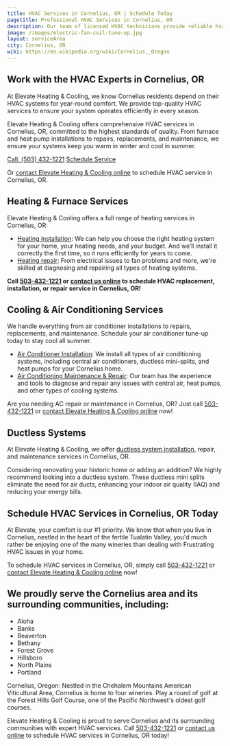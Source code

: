 ```yaml
---
title: HVAC Services in Cornelius, OR | Schedule Today
pagetitle: Professional HVAC Services in Cornelius, OR
description: Our team of licensed HVAC technicians provide reliable hvac, heating, and air conditioning services in Cornelius, OR.
image: /images/electric-fan-coil-tune-up.jpg
layout: serviceArea
city: Cornelius, OR
wiki: https://en.wikipedia.org/wiki/Cornelius,_Oregon
---
```


## Work with the HVAC Experts in Cornelius, OR

At Elevate Heating & Cooling, we know Cornelius residents depend on their HVAC systems for year-round comfort. We provide top-quality HVAC services to ensure your system operates efficiently in every season.

Elevate Heating & Cooling offers comprehensive HVAC services in Cornelius, OR, committed to the highest standards of quality. From furnace and heat pump installations to repairs, replacements, and maintenance, we ensure your systems keep you warm in winter and cool in summer.

<a class="btn margin-inline-end-16" data-type="accent" href="tel:5034321221">Call: (503) 432-1221</a>
<a class="btn margin-block-start-16" data-type="secondary" href="https://book.elevateheating.com/web-schedule-a-service-form">Schedule Service</a>

Or [contact Elevate Heating & Cooling online](../../contact-us/) to schedule HVAC service in Cornelius, OR.

## Heating & Furnace Services

Elevate Heating & Cooling offers a full range of heating services in Cornelius, OR:

- [Heating installation](../../heating-installation/): We can help you choose the right heating system for your home, your heating needs, and your budget. And we’ll install it correctly the first time, so it runs efficiently for years to come.
- [Heating repair](../../heating-repair/): From electrical issues to fan problems and more, we're skilled at diagnosing and repairing all types of heating systems.

**Call [503-432-1221](tel:5034321221) or [contact us online](../../contact-us/) to schedule HVAC replacement, installation, or repair service in Cornelius, OR!**

## Cooling & Air Conditioning Services

We handle everything from air conditioner installations to repairs, replacements, and maintenance. Schedule your air conditioner tune-up today to stay cool all summer.

- [Air Conditioner Installation](../../ac-installation/): We install all types of air conditioning systems, including central air conditioners, ductless mini-splits, and heat pumps for your Cornelius home.
- [Air Conditioning Maintenance & Repair](../../ac-repair-and-maintenance/): Our team has the experience and tools to diagnose and repair any issues with central air, heat pumps, and other types of cooling systems.

Are you needing AC repair or maintenance in Cornelius, OR? Just call [503-432-1221](tel:5034321221) or [contact Elevate Heating & Cooling online](../../contact-us/) now!

## Ductless Systems
At Elevate Heating & Cooling, we offer [ductless system installation](../../ductless-mini-split-installations/), repair, and maintenance services in Cornelius, OR.

Considering renovating your historic home or adding an addition? We highly recommend looking into a ductless system. These ductless mini splits eliminate the need for air ducts, enhancing your indoor air quality (IAQ) and reducing your energy bills.

## Schedule HVAC Services in Cornelius, OR Today

At Elevate, your comfort is our #1 priority. We know that when you live in Cornelius, nestled in the heart of the fertile Tualatin Valley, you'd much rather be enjoying one of the many wineries than dealing with Frustrating HVAC issues in your home.

To schedule HVAC services in Cornelius, OR, simply call [503-432-1221](tel:5034321221) or [contact Elevate Heating & Cooling online](../../contact-us/) now!

## We proudly serve the Cornelius area and its surrounding communities, including:

- Aloha
- Banks
- Beaverton
- Bethany
- Forest Grove
- Hillsboro
- North Plains
- Portland

Cornelius, Oregon: Nestled in the Chehalem Mountains American Viticultural Area, Cornelius is home to four wineries. Play a round of golf at the Forest Hills Golf Course, one of the Pacific Northwest's oldest golf courses.

Elevate Heating & Cooling is proud to serve Cornelius and its surrounding communities with expert HVAC services. Call [503-432-1221](tel:5034321221) or [contact us online](../../contact-us/) to schedule HVAC services in Cornelius, OR today!
